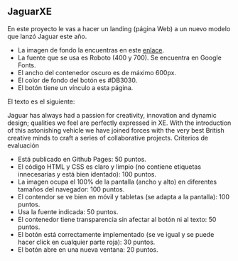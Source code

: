 ## JaguarXE
En este proyecto le vas a hacer un landing (página Web) a un nuevo modelo que lanzó Jaguar este año.

- La imagen de fondo la encuentras en este [enlace](https://s3.amazonaws.com/makeitreal/cars/jaguar-xe.jpg).
- La fuente que se usa es Roboto (400 y 700). Se encuentra en Google Fonts.
- El ancho del contenedor oscuro es de máximo 600px.
- El color de fondo del botón es #DB3030.
- El botón tiene un vínculo a esta página.

El texto es el siguiente:

Jaguar has always had a passion for creativity, innovation and dynamic design; qualities we feel are perfectly expressed in XE. With the introduction of this astonishing vehicle we have joined forces with the very best British creative minds to craft a series of collaborative projects.
Criterios de evaluación

- Está publicado en Github Pages: 50 puntos.
- El código HTML y CSS es claro y limpio (no contiene etiquetas innecesarias y está bien identado): 100 puntos.
- La imagen ocupa el 100% de la pantalla (ancho y alto) en diferentes tamaños del navegador: 100 puntos.
- El contendor se ve bien en móvil y tabletas (se adapta a la pantalla): 100 puntos.
- Usa la fuente indicada: 50 puntos.
- El contenedor tiene transparencia sin afectar al botón ni al texto: 50 puntos.
- El botón está correctamente implementado (se ve igual y se puede hacer click en cualquier parte roja): 30 puntos.
- El botón abre en una nueva ventana: 20 puntos.
